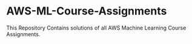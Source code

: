 # AWS-ML-Course-Assignments
This Repository Contains solutions of all AWS Machine Learning Course Assignments.

